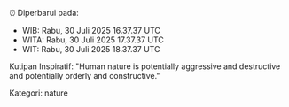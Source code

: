 ⏰ Diperbarui pada:
- WIB: Rabu, 30 Juli 2025 16.37.37 UTC
- WITA: Rabu, 30 Juli 2025 17.37.37 UTC
- WIT: Rabu, 30 Juli 2025 18.37.37 UTC

Kutipan Inspiratif:
"Human nature is potentially aggressive and destructive and potentially orderly and constructive."


Kategori: nature


